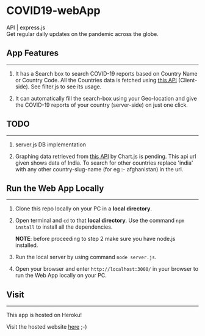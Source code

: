 # COVID19-webApp

API | express.js  
Get regular daily updates on the pandemic across the globe.

## App Features

-----------------

1. It has a Search box to search COVID-19 reports based on Country Name or Country Code. All the Countries data is fetched using [this API](https://api.covid19api.com/countries) (Client-side). See filter.js to see its usage.

2. It can automatically fill the search-box using your Geo-location and give the COVID-19 reports of your country (server-side) on just one click.

## TODO

-----------------

1. server.js DB implementation

2. Graphing data retrieved from [this API](https://api.covid19api.com/dayone/country/india) by Chart.js is pending. This api url given shows data of India. To search for other countries replace 'india' with any other country-slug-name (for eg :- afghanistan) in the url.

## Run the Web App Locally

-----------------

1. Clone this repo locally on your PC in a **local directory**.

2. Open terminal and ```cd``` to that **local directory**. Use the command ```npm install``` to install all the dependencies.

    **NOTE**: before proceeding to step 2 make sure you have node.js installed.

3. Run the local server by using command ```node server.js```.

4. Open your browser and enter ```http://localhost:3000/``` in  your browser to run the Web App locally on your PC.

## Visit

-----------------

This app is hosted on Heroku!

Visit the hosted website [here](https://pure-peak-41244.herokuapp.com/) ;-)
